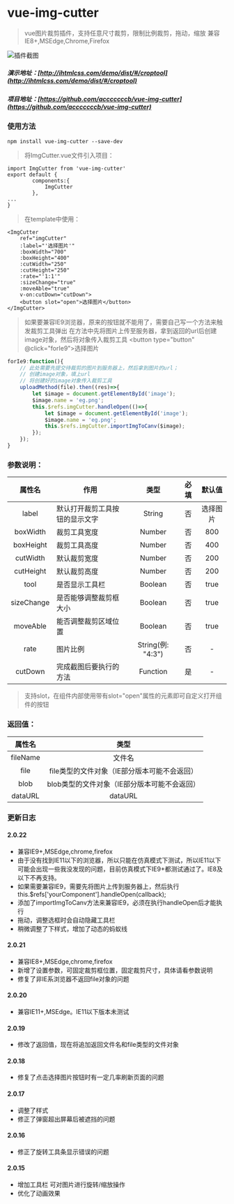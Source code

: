 
# vue-img-cutter
> vue图片裁剪插件，支持任意尺寸裁剪，限制比例裁剪，拖动，缩放
> 兼容IE8+,MSEdge,Chrome,Firefox

![插件截图](http://www.ihtmlcss.com/wp-content/uploads/2019/06/img-cutter.png)

##### 演示地址：[http://ihtmlcss.com/demo/dist/#/croptool](http://ihtmlcss.com/demo/dist/#/croptool)
##### 项目地址：[https://github.com/acccccccb/vue-img-cutter](https://github.com/acccccccb/vue-img-cutter)

### 使用方法

```
npm install vue-img-cutter --save-dev
```
> 将ImgCutter.vue文件引入项目：
```
import ImgCutter from 'vue-img-cutter'
export default {
        components:{
            ImgCutter
        },
...
}
```
> 在template中使用：

```
<ImgCutter
	ref="imgCutter"
    :label="'选择图片'"
    :boxWidth="700"
    :boxHeight="400"
    :cutWidth="250"
    :cutHeight="250"
    :rate="'1:1'"
    :sizeChange="true"
    :moveAble="true"
    v-on:cutDown="cutDown">
    <button slot="open">选择图片</button>
</ImgCutter>
```
> 如果要兼容IE9浏览器，原来的按钮就不能用了，需要自己写一个方法来触发裁剪工具弹出
> 在方法中先将图片上传至服务器，拿到返回的url后创建image对象，然后将对象传入裁剪工具
> <button type="button" @click="forIe9">选择图片</button>
```javascript
forIe9:function(){
	// 此处需要先提交待裁剪的图片到服务器上，然后拿到图片的url；
	// 创建image对象，填上url
	// 将创建好的image对象传入裁剪工具
	uploadMethod(file).then((res)=>{
		let $image = document.getElementById('image');
        $image.name = 'eg.png';
        this.$refs.imgCutter.handleOpen(()=>{
            let $image = document.getElementById('image');
            $image.name = 'eg.png';
            this.$refs.imgCutter.importImgToCanv($image);
        });
	});
}
```


### 参数说明：

| 属性名 | 作用 | 类型  | 必填 | 默认值 |
|:----:|----|:----:|:----:|:----:|
|label|默认打开裁剪工具按钮的显示文字|String|否|选择图片|
|boxWidth|裁剪工具宽度|Number|否|800|
|boxHeight|裁剪工具高度|Number|否|400|
|cutWidth|默认裁剪宽度|Number|否|200|
|cutHeight|默认裁剪高度|Number|否|200|
|tool|是否显示工具栏|Boolean|否|true|
|sizeChange|是否能够调整裁剪框大小|Boolean|否|true|
|moveAble|能否调整裁剪区域位置|Boolean|否|true|
|rate|图片比例|String(例: "4:3")|否|-|
|cutDown|完成截图后要执行的方法|Function|是|-|
> 支持slot，在组件内部使用带有slot="open"属性的元素即可自定义打开组件的按钮

### 返回值：
| 属性名 | 类型  |
|:----:|:----:|
|fileName|文件名|
|file|file类型的文件对象（IE部分版本可能不会返回）|
|blob|blob类型的文件对象（IE部分版本可能不会返回）|
|dataURL|dataURL|

### 更新日志 
#### 2.0.22
- 兼容IE9+,MSEdge,chrome,firefox
- 由于没有找到IE11以下的浏览器，所以只能在仿真模式下测试，所以IE11以下可能会出现一些我没发现的问题，目前仿真模式下IE9+都测试通过了。IE8及以下不再支持。
- 如果需要兼容IE9，需要先将图片上传到服务器上，然后执行this.$refs['yourComponent'].handleOpen(callback);
- 添加了importImgToCanv方法来兼容IE9，必须在执行handleOpen后才能执行
- 拖动，调整选框时会自动隐藏工具栏
- 稍微调整了下样式，增加了动态的蚂蚁线
#### 2.0.21
- 兼容IE8+,MSEdge,chrome,firefox
- 新增了设置参数，可固定裁剪框位置，固定裁剪尺寸，具体请看参数说明
- 修复了非IE系浏览器不返回file对象的问题
#### 2.0.20
- 兼容IE11+,MSEdge。IE11以下版本未测试

#### 2.0.19
- 修改了返回值，现在将追加返回文件名和file类型的文件对象

#### 2.0.18

- 修复了点击选择图片按钮时有一定几率刷新页面的问题

#### 2.0.17

- 调整了样式
- 修正了弹窗超出屏幕后被遮挡的问题

#### 2.0.16

- 修正了旋转工具条显示错误的问题

#### 2.0.15

- 增加工具栏 可对图片进行旋转/缩放操作
- 优化了动画效果
